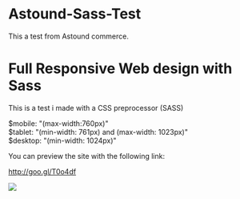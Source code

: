 # Astound-Sass-Test
This a test from Astound commerce.

<h1>Full Responsive Web design with Sass</h1>


This is a test i made with a CSS preprocessor (SASS)

$mobile: "(max-width:760px)" <br>
$tablet: "(min-width: 761px) and (max-width: 1023px)"<br>
$desktop: "(min-width: 1024px)"<br>

You can preview the site with the following link:

http://goo.gl/T0o4df

<img src="https://db.tt/zdK1awAF">
